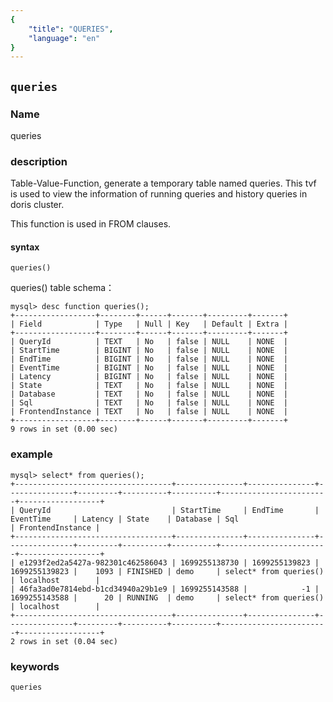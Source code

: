 ```yaml
---
{
    "title": "QUERIES",
    "language": "en"
}
---
```


<!--
Licensed to the Apache Software Foundation (ASF) under one
or more contributor license agreements.  See the NOTICE file
distributed with this work for additional information
regarding copyright ownership.  The ASF licenses this file
to you under the Apache License, Version 2.0 (the
"License"); you may not use this file except in compliance
with the License.  You may obtain a copy of the License at

  http://www.apache.org/licenses/LICENSE-2.0

Unless required by applicable law or agreed to in writing,
software distributed under the License is distributed on an
"AS IS" BASIS, WITHOUT WARRANTIES OR CONDITIONS OF ANY
KIND, either express or implied.  See the License for the
specific language governing permissions and limitations
under the License.
-->

## `queries`

### Name

<version since="dev">

queries

</version>

### description

Table-Value-Function, generate a temporary table named queries. This tvf is used to view the information of running queries and history queries in doris cluster.

This function is used in FROM clauses.

#### syntax
`queries()`

queries() table schema：
```
mysql> desc function queries();
+------------------+--------+------+-------+---------+-------+
| Field            | Type   | Null | Key   | Default | Extra |
+------------------+--------+------+-------+---------+-------+
| QueryId          | TEXT   | No   | false | NULL    | NONE  |
| StartTime        | BIGINT | No   | false | NULL    | NONE  |
| EndTime          | BIGINT | No   | false | NULL    | NONE  |
| EventTime        | BIGINT | No   | false | NULL    | NONE  |
| Latency          | BIGINT | No   | false | NULL    | NONE  |
| State            | TEXT   | No   | false | NULL    | NONE  |
| Database         | TEXT   | No   | false | NULL    | NONE  |
| Sql              | TEXT   | No   | false | NULL    | NONE  |
| FrontendInstance | TEXT   | No   | false | NULL    | NONE  |
+------------------+--------+------+-------+---------+-------+
9 rows in set (0.00 sec)
```

### example
```
mysql> select* from queries();
+-----------------------------------+---------------+---------------+---------------+---------+----------+----------+------------------------+------------------+
| QueryId                           | StartTime     | EndTime       | EventTime     | Latency | State    | Database | Sql                    | FrontendInstance |
+-----------------------------------+---------------+---------------+---------------+---------+----------+----------+------------------------+------------------+
| e1293f2ed2a5427a-982301c462586043 | 1699255138730 | 1699255139823 | 1699255139823 |    1093 | FINISHED | demo     | select* from queries() | localhost        |
| 46fa3ad0e7814ebd-b1cd34940a29b1e9 | 1699255143588 |            -1 | 1699255143588 |      20 | RUNNING  | demo     | select* from queries() | localhost        |
+-----------------------------------+---------------+---------------+---------------+---------+----------+----------+------------------------+------------------+
2 rows in set (0.04 sec)
```

### keywords

    queries
